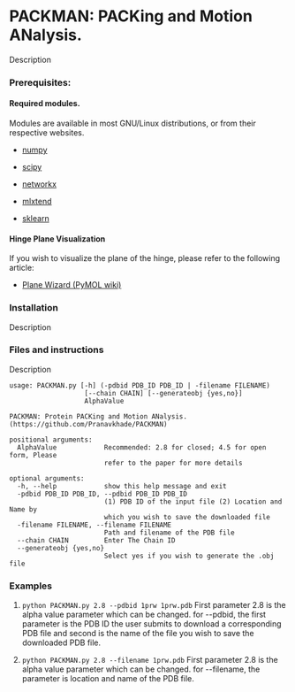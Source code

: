 # PACKMAN: PACKing and Motion ANalysis.
Description

### Prerequisites:
#### Required modules. 

Modules are available in most GNU/Linux distributions, or from their respective websites.

* [numpy](http://www.numpy.org/)

* [scipy](https://www.scipy.org/)

* [networkx](https://networkx.github.io/)

* [mlxtend](http://rasbt.github.io/mlxtend/)

* [sklearn](https://scikit-learn.org/stable/)

#### Hinge Plane Visualization

If you wish to visualize the plane of the hinge, please refer to the following article: 

* [Plane Wizard (PyMOL wiki)](https://pymolwiki.org/index.php/Plane_Wizard)


### Installation
Description
<!--
Installing from source
```
git clone https://github.com/Pranavkhade/PACKMAN
cd PACKMAN
python setup.py install
```

Installing with pip
```
pip install PACKMAN
```
OR
```
pip install git+git://github.com/Pranavkhade/PACKMAN
```
-->

### Files and instructions
Description

```
usage: PACKMAN.py [-h] (-pdbid PDB_ID PDB_ID | -filename FILENAME)
                   [--chain CHAIN] [--generateobj {yes,no}]
                   AlphaValue

PACKMAN: Protein PACKing and Motion ANalysis.
(https://github.com/Pranavkhade/PACKMAN)

positional arguments:
  AlphaValue            Recommended: 2.8 for closed; 4.5 for open form, Please
                        refer to the paper for more details

optional arguments:
  -h, --help            show this help message and exit
  -pdbid PDB_ID PDB_ID, --pdbid PDB_ID PDB_ID
                        (1) PDB ID of the input file (2) Location and Name by
                        which you wish to save the downloaded file
  -filename FILENAME, --filename FILENAME
                        Path and filename of the PDB file
  --chain CHAIN         Enter The Chain ID
  --generateobj {yes,no}
                        Select yes if you wish to generate the .obj file
```
### Examples

1. `python PACKMAN.py 2.8 --pdbid 1prw 1prw.pdb`
First parameter 2.8 is the alpha value parameter which can be changed. for --pdbid, the first parameter is the PDB ID the user submits to download a corresponding PDB file and second is the name of the file you wish to save the downloaded PDB file.


2. `python PACKMAN.py 2.8 --filename 1prw.pdb`
First parameter 2.8 is the alpha value parameter which can be changed. for --filename, the parameter is location and name of the PDB file.
